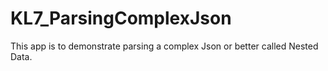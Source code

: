 # KL7_ParsingComplexJson
This app is to demonstrate parsing a complex Json or better called Nested Data. 
